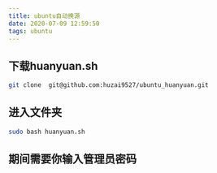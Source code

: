 ```yaml
---
title: ubuntu自动换源
date: 2020-07-09 12:59:50
tags: ubuntu
---
```

## 下载huanyuan.sh
```bash
git clone  git@github.com:huzai9527/ubuntu_huanyuan.git
```
## 进入文件夹
```bash
sudo bash huanyuan.sh
```
## 期间需要你输入管理员密码